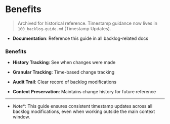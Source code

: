 <!-- CONTEXT_REFERENCE: 400_context-priority-guide.md -->
# Benefits


> Archived for historical reference. Timestamp guidance now lives in `100_backlog-guide.md` (Timestamp Updates).

- **Documentation**: Reference this guide in all backlog-related docs

### Benefits

- **History Tracking**: See when changes were made

- **Granular Tracking**: Time-based change tracking

- **Audit Trail**: Clear record of backlog modifications

- **Context Preservation**: Maintains change history for future reference

- --

- *Note**: This guide ensures consistent timestamp updates across all backlog modifications, even when working outside
the main context window.
